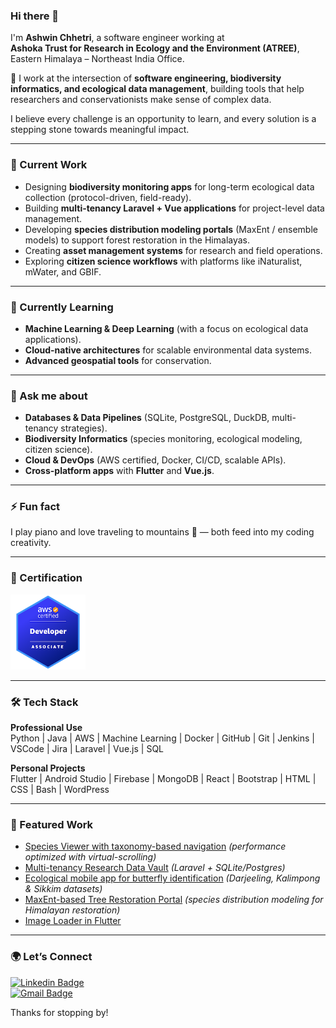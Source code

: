 ### Hi there 👋

I'm **Ashwin Chhetri**, a software engineer working at  
**Ashoka Trust for Research in Ecology and the Environment (ATREE)**, Eastern Himalaya – Northeast India Office.  

🌱 I work at the intersection of **software engineering, biodiversity informatics, and ecological data management**, building tools that help researchers and conservationists make sense of complex data.  

I believe every challenge is an opportunity to learn, and every solution is a stepping stone towards meaningful impact.

---

### 🔭 Current Work
- Designing **biodiversity monitoring apps** for long-term ecological data collection (protocol-driven, field-ready).
- Building **multi-tenancy Laravel + Vue applications** for project-level data management.
- Developing **species distribution modeling portals** (MaxEnt / ensemble models) to support forest restoration in the Himalayas.
- Creating **asset management systems** for research and field operations.
- Exploring **citizen science workflows** with platforms like iNaturalist, mWater, and GBIF.

---

### 🌱 Currently Learning
- **Machine Learning & Deep Learning** (with a focus on ecological data applications).
- **Cloud-native architectures** for scalable environmental data systems.
- **Advanced geospatial tools** for conservation.

---

### 💬 Ask me about
- **Databases & Data Pipelines** (SQLite, PostgreSQL, DuckDB, multi-tenancy strategies).
- **Biodiversity Informatics** (species monitoring, ecological modeling, citizen science).
- **Cloud & DevOps** (AWS certified, Docker, CI/CD, scalable APIs).
- **Cross-platform apps** with **Flutter** and **Vue.js**.

---

### ⚡ Fun fact
I play piano and love traveling to mountains 🌄 — both feed into my coding creativity.

---

### 📜 Certification
<a href="https://www.credly.com/badges/0d6e41d8-cf0b-4af2-abb7-ba748ff307d5/public_url">
<img alt="aws-developer-associate" height=120px src="./images/aws-certified-developer-associate.png" >
</a>

---

### 🛠 Tech Stack
**Professional Use**  
Python | Java | AWS | Machine Learning | Docker | GitHub | Git | Jenkins | VSCode | Jira | Laravel | Vue.js | SQL

**Personal Projects**  
Flutter | Android Studio | Firebase | MongoDB | React | Bootstrap | HTML | CSS | Bash | WordPress

---

### 🚀 Featured Work
- [Species Viewer with taxonomy-based navigation](#) *(performance optimized with virtual-scrolling)*  
- [Multi-tenancy Research Data Vault](#) *(Laravel + SQLite/Postgres)*  
- [Ecological mobile app for butterfly identification](#) *(Darjeeling, Kalimpong & Sikkim datasets)*  
- [MaxEnt-based Tree Restoration Portal](#) *(species distribution modeling for Himalayan restoration)*  
- [Image Loader in Flutter](https://github.com/Ashwin-Chhetri/ImageLoader)

---

### 🌍 Let’s Connect
[![Linkedin Badge](https://img.shields.io/badge/-ashwinchhetri272-blue?style=flat&logo=Linkedin&logoColor=white&link=https://www.linkedin.com/in/ashwin-chhetri/)](https://www.linkedin.com/in/ashwin-chhetri)  
[![Gmail Badge](https://img.shields.io/badge/-ashwinchhetri272-c14438?style=flat&logo=Gmail&logoColor=white&link=mailto:ashwinchhetri272@gmail.com)](mailto:ashwinchhetri272@gmail.com)

Thanks for stopping by!
